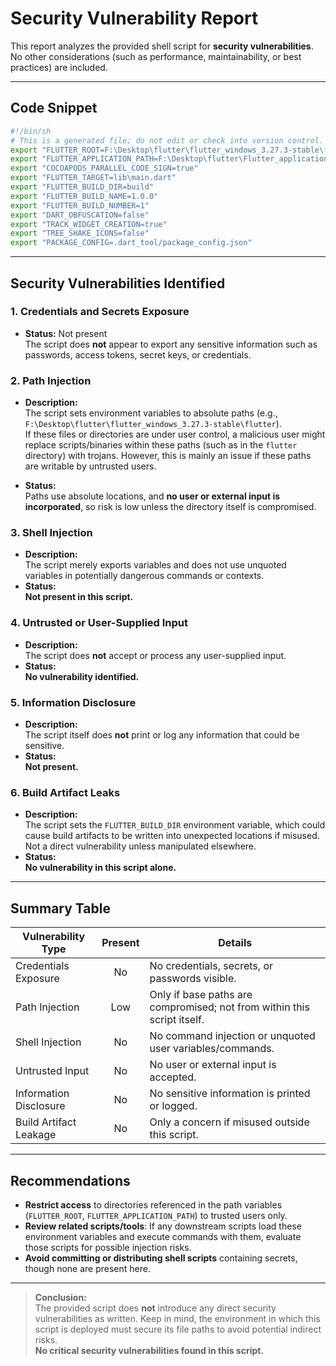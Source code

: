# Security Vulnerability Report

This report analyzes the provided shell script for **security vulnerabilities**. No other considerations (such as performance, maintainability, or best practices) are included.

---

## Code Snippet

```sh
#!/bin/sh
# This is a generated file; do not edit or check into version control.
export "FLUTTER_ROOT=F:\Desktop\flutter\flutter_windows_3.27.3-stable\flutter"
export "FLUTTER_APPLICATION_PATH=F:\Desktop\flutter\Flutter_application\diseas_discover"
export "COCOAPODS_PARALLEL_CODE_SIGN=true"
export "FLUTTER_TARGET=lib\main.dart"
export "FLUTTER_BUILD_DIR=build"
export "FLUTTER_BUILD_NAME=1.0.0"
export "FLUTTER_BUILD_NUMBER=1"
export "DART_OBFUSCATION=false"
export "TRACK_WIDGET_CREATION=true"
export "TREE_SHAKE_ICONS=false"
export "PACKAGE_CONFIG=.dart_tool/package_config.json"
```

---

## Security Vulnerabilities Identified

### 1. Credentials and Secrets Exposure

- **Status:** Not present  
  The script does **not** appear to export any sensitive information such as passwords, access tokens, secret keys, or credentials.

### 2. Path Injection

- **Description:**  
  The script sets environment variables to absolute paths (e.g., `F:\Desktop\flutter\flutter_windows_3.27.3-stable\flutter`).  
  If these files or directories are under user control, a malicious user might replace scripts/binaries within these paths (such as in the `flutter` directory) with trojans. However, this is mainly an issue if these paths are writable by untrusted users.

- **Status:**  
  Paths use absolute locations, and **no user or external input is incorporated**, so risk is low unless the directory itself is compromised.

### 3. Shell Injection

- **Description:**  
  The script merely exports variables and does not use unquoted variables in potentially dangerous commands or contexts.
- **Status:**  
  **Not present in this script.**

### 4. Untrusted or User-Supplied Input

- **Description:**  
  The script does **not** accept or process any user-supplied input.
- **Status:**  
  **No vulnerability identified.**

### 5. Information Disclosure

- **Description:**  
  The script itself does **not** print or log any information that could be sensitive.
- **Status:**  
  **Not present.**  

### 6. Build Artifact Leaks

- **Description:**  
  The script sets the `FLUTTER_BUILD_DIR` environment variable, which could cause build artifacts to be written into unexpected locations if misused. Not a direct vulnerability unless manipulated elsewhere.
- **Status:**  
  **No vulnerability in this script alone.**

---

## Summary Table

| Vulnerability Type      | Present | Details                                                                             |
|------------------------ |:-------:|-------------------------------------------------------------------------------------|
| Credentials Exposure    |   No    | No credentials, secrets, or passwords visible.                                      |
| Path Injection          |   Low   | Only if base paths are compromised; not from within this script itself.             |
| Shell Injection         |   No    | No command injection or unquoted user variables/commands.                           |
| Untrusted Input         |   No    | No user or external input is accepted.                                              |
| Information Disclosure  |   No    | No sensitive information is printed or logged.                                      |
| Build Artifact Leakage  |   No    | Only a concern if misused outside this script.                                      |

---

## Recommendations

- **Restrict access** to directories referenced in the path variables (`FLUTTER_ROOT`, `FLUTTER_APPLICATION_PATH`) to trusted users only.
- **Review related scripts/tools**: If any downstream scripts load these environment variables and execute commands with them, evaluate those scripts for possible injection risks.
- **Avoid committing or distributing shell scripts** containing secrets, though none are present here.

---

> **Conclusion:**  
> The provided script does **not** introduce any direct security vulnerabilities as written. Keep in mind, the environment in which this script is deployed must secure its file paths to avoid potential indirect risks.  
> **No critical security vulnerabilities found in this script.**